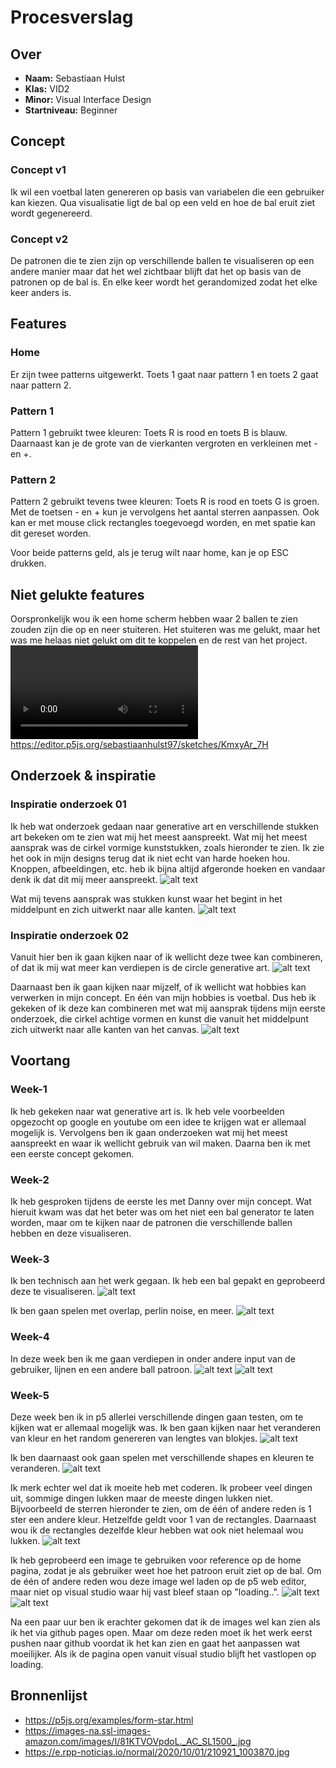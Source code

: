 <!-- Vergeet je niet de comments uit te zetten voordat je begint met typen? 💬 -->

# Procesverslag

## Over
* **Naam:** Sebastiaan Hulst
* **Klas:** VID2
* **Minor:** Visual Interface Design
* **Startniveau:** Beginner

## Concept

### Concept v1
Ik wil een voetbal laten genereren op basis van variabelen die een gebruiker kan kiezen. Qua visualisatie ligt de bal op een veld en hoe de bal eruit ziet wordt gegenereerd.

### Concept v2
De patronen die te zien zijn op verschillende ballen te visualiseren op een andere manier maar dat het wel zichtbaar blijft dat het op basis van de patronen op de bal is. En elke keer wordt het gerandomized zodat het elke keer anders is.

## Features

### Home
Er zijn twee patterns uitgewerkt. Toets 1 gaat naar pattern 1 en toets 2 gaat naar pattern 2.

### Pattern 1
Pattern 1 gebruikt twee kleuren: Toets R is rood en toets B is blauw. Daarnaast kan je de grote van de vierkanten vergroten en verkleinen met - en +.

### Pattern 2
Pattern 2 gebruikt tevens twee kleuren: Toets R is rood en toets G is groen. Met de toetsen - en + kun je vervolgens het aantal sterren aanpassen. Ook kan er met mouse click rectangles toegevoegd worden, en met spatie kan dit gereset worden.

Voor beide patterns geld, als je terug wilt naar home, kan je op ESC drukken.

## Niet gelukte features

Oorspronkelijk wou ik een home scherm hebben waar 2 ballen te zien zouden zijn die op en neer stuiteren. 
Het stuiteren was me gelukt, maar het was me helaas niet gelukt om dit te koppelen en de rest van het project.
![alt text](https://github.com/hulsts002/generative-art/blob/main/images/Bal%20up%20and%20down.mp4 "Bal stuiteren")
https://editor.p5js.org/sebastiaanhulst97/sketches/KmxyAr_7H

## Onderzoek & inspiratie

### Inspiratie onderzoek 01

Ik heb wat onderzoek gedaan naar generative art en verschillende stukken art bekeken om te zien wat mij het meest aanspreekt.
Wat mij het meest aansprak was de cirkel vormige kunststukken, zoals hieronder te zien. Ik zie het ook in mijn designs terug dat ik niet echt van harde hoeken hou. Knoppen, afbeeldingen, etc. heb ik bijna altijd afgeronde hoeken en vandaar denk ik dat dit mij meer aanspreekt.
![alt text](https://github.com/hulsts002/generative-art/blob/main/images/Inspiratie01.png "inspiratie 01")

Wat mij tevens aansprak was stukken kunst waar het begint in het middelpunt en zich uitwerkt naar alle kanten.
![alt text](https://github.com/hulsts002/generative-art/blob/main/images/Inspiratie02.png "inspiratie 02")

### Inspiratie onderzoek 02
Vanuit hier ben ik gaan kijken naar of ik wellicht deze twee kan combineren, of dat ik mij wat meer kan verdiepen is de circle generative art.
![alt text](https://github.com/hulsts002/generative-art/blob/main/images/Inspiratie03.png "inspiratie 03")

Daarnaast ben ik gaan kijken naar mijzelf, of ik wellicht wat hobbies kan verwerken in mijn concept. En één van mijn hobbies is voetbal.
Dus heb ik gekeken of ik deze kan combineren met wat mij aansprak tijdens mijn eerste onderzoek, die cirkel achtige vormen en kunst die vanuit het middelpunt zich uitwerkt naar alle kanten van het canvas.
![alt text](https://github.com/hulsts002/generative-art/blob/main/images/Inspiratie04.png "inspiratie 04")

## Voortang

### Week-1
Ik heb gekeken naar wat generative art is. Ik heb vele voorbeelden opgezocht op google en youtube om een idee te krijgen wat er allemaal mogelijk is. Vervolgens ben ik gaan onderzoeken wat mij het meest aanspreekt en waar ik wellicht gebruik van wil maken. 
Daarna ben ik met een eerste concept gekomen.

### Week-2
Ik heb gesproken tijdens de eerste les met Danny over mijn concept. Wat hieruit kwam was dat het beter was om het niet een bal generator te laten worden, maar om te kijken naar de patronen die verschillende ballen hebben en deze visualiseren.

### Week-3
Ik ben technisch aan het werk gegaan. Ik heb een bal gepakt en geprobeerd deze te visualiseren.
![alt text](https://github.com/hulsts002/generative-art/blob/main/images/Ball01.png "Ball patroon 1")

Ik ben gaan spelen met overlap, perlin noise, en meer.
![alt text](https://github.com/hulsts002/generative-art/blob/main/images/Week3.png "Week 3")

### Week-4
In deze week ben ik me gaan verdiepen in onder andere input van de gebruiker, lijnen en een andere ball patroon.
![alt text](https://github.com/hulsts002/generative-art/blob/main/images/Week4.png "Week 4")
![alt text](https://github.com/hulsts002/generative-art/blob/main/images/Week4.1.png "Week 4 Ball")

### Week-5
Deze week ben ik in p5 allerlei verschillende dingen gaan testen, om te kijken wat er allemaal mogelijk was.
Ik ben gaan kijken naar het veranderen van kleur en het random genereren van lengtes van blokjes.
![alt text](https://github.com/hulsts002/generative-art/blob/main/images/Week5.1.png "Week 5 Patroon 1")

Ik ben daarnaast ook gaan spelen met verschillende shapes en kleuren te veranderen.
![alt text](https://github.com/hulsts002/generative-art/blob/main/images/Week5.2.png "Week 5 Patroon 2")

Ik merk echter wel dat ik moeite heb met coderen. Ik probeer veel dingen uit, sommige dingen lukken maar de meeste dingen lukken niet.
Bijvoorbeeld de sterren hieronder te zien, om de één of andere reden is 1 ster een andere kleur. Hetzelfde geldt voor 1 van de rectangles. Daarnaast wou ik de rectangles dezelfde kleur hebben wat ook niet helemaal wou lukken.
![alt text](https://github.com/hulsts002/generative-art/blob/main/images/Week5.3.png "Probleem")

Ik heb geprobeerd een image te gebruiken voor reference op de home pagina, zodat je als gebruiker weet hoe het patroon eruit ziet op de bal. Om de één of andere reden wou deze image wel laden op de p5 web editor, maar niet op visual studio waar hij vast bleef staan op "loading..".
![alt text](https://github.com/hulsts002/generative-art/blob/main/images/ProbleemImage01.png "In P5")
![alt text](https://github.com/hulsts002/generative-art/blob/main/images/ProbleemImage02.png "In Visual Studio")

Na een paar uur ben ik erachter gekomen dat ik de images wel kan zien als ik het via github pages open. Maar om deze reden moet ik het werk eerst pushen naar github voordat ik het kan zien en gaat het aanpassen wat moeilijker. Als ik de pagina open vanuit visual studio blijft het vastlopen op loading.

## Bronnenlijst

* https://p5js.org/examples/form-star.html
* https://images-na.ssl-images-amazon.com/images/I/81KTVOVpdoL._AC_SL1500_.jpg
* https://e.rpp-noticias.io/normal/2020/10/01/210921_1003870.jpg
